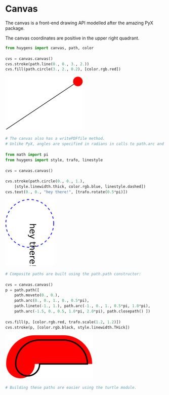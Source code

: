 # Canvas

The canvas is a front-end drawing API modelled after the amazing PyX package.

The canvas coordinates are positive in the upper right quadrant.


```python
from huygens import canvas, path, color

cvs = canvas.canvas()
cvs.stroke(path.line(0., 0., 3., 2.))
cvs.fill(path.circle(3., 2., 0.2), [color.rgb.red])
```




![svg](output_1_0.svg)




```python
# The canvas also has a writePDFfile method.
# Unlike PyX, angles are specified in radians in calls to path.arc and trafo.rotate.

from math import pi
from huygens import style, trafo, linestyle

cvs = canvas.canvas()

cvs.stroke(path.circle(0., 0., 1.), 
    [style.linewidth.thick, color.rgb.blue, linestyle.dashed])
cvs.text(0., 0., "hey there!", [trafo.rotate(0.5*pi)])

```




![svg](output_2_0.svg)




```python
# Composite paths are built using the path.path constructor:

cvs = canvas.canvas()
p = path.path([ 
    path.moveto(0., 0.),
    path.arc(0., 0., 1., 0., 0.5*pi),
    path.lineto(-1., 1.), path.arc(-1., 0., 1., 0.5*pi, 1.0*pi),
    path.arc(-1.5, 0., 0.5, 1.0*pi, 2.0*pi), path.closepath() ])

cvs.fill(p, [color.rgb.red, trafo.scale(1.2, 1.2)])
cvs.stroke(p, [color.rgb.black, style.linewidth.THick])
```




![svg](output_3_0.svg)




```python
# Building these paths are easier using the turtle module.
```
